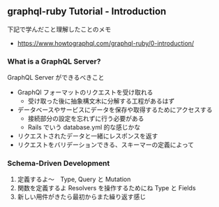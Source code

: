 ## graphql-ruby Tutorial - Introduction
下記で学んだこと理解したことのメモ
- https://www.howtographql.com/graphql-ruby/0-introduction/

### What is a GraphQL Server?
GraphQL Server ができるべきこと
- GraphQl フォーマットのリクエストを受け取れる
  - 受け取った後に抽象構文木に分解する工程があるはず
- データベースやサービスにデータを保存や取得するためにアクセスする
  - 接続部分の設定を忘れずに行う必要がある
  - Rails でいう database.yml 的な感じかな
- リクエストされたデータと一緒にレスポンスを返す
- リクエストをバリデーションできる、スキーマーの定義によって

### Schema-Driven Development
1. 定義するよ〜　Type, Query と Mutation
2. 関数を定義するよ Resolvers を操作するためにね Type と Fields
3. 新しい用件がきたら最初からまた繰り返す感じ
